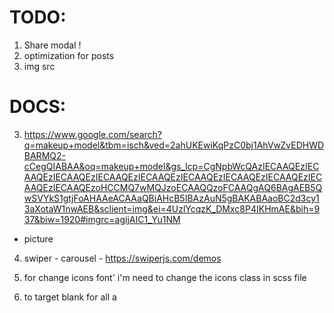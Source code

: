 # TODO:

1. Share modal !
2. optimization for posts
3. img src

# DOCS:

3. https://www.google.com/search?q=makeup+model&tbm=isch&ved=2ahUKEwiKqPzC0bj1AhVwZvEDHWDBARMQ2-cCegQIABAA&oq=makeup+model&gs_lcp=CgNpbWcQAzIECAAQEzIECAAQEzIECAAQEzIECAAQEzIECAAQEzIECAAQEzIECAAQEzIECAAQEzIECAAQEzIECAAQEzoHCCMQ7wMQJzoECAAQQzoFCAAQgAQ6BAgAEB5QwSVYkS1gtjFoAHAAeACAAaQBiAHcB5IBAzAuN5gBAKABAaoBC2d3cy13aXotaW1nwAEB&sclient=img&ei=4UzlYcqzK_DMxc8P4IKHmAE&bih=937&biw=1920#imgrc=agijAIC1_Yu1NM

- picture

4. swiper - carousel - https://swiperjs.com/demos
5. for change icons font' i'm need to change the icons class in scss file

6. to target blank for all a
<base target="_blank" />
